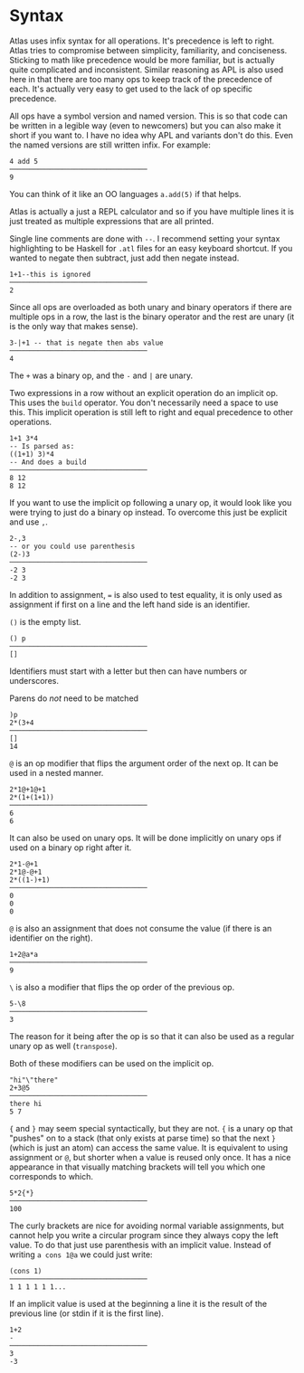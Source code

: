# Syntax

Atlas uses infix syntax for all operations. It's precedence is left to right. Atlas tries to compromise between simplicity, familiarity, and conciseness. Sticking to math like precedence would be more familiar, but is actually quite complicated and inconsistent. Similar reasoning as APL is also used here in that there are too many ops to keep track of the precedence of each. It's actually very easy to get used to the lack of op specific precedence.

All ops have a symbol version and named version. This is so that code can be written in a legible way (even to newcomers) but you can also make it short if you want to. I have no idea why APL and variants don't do this. Even the named versions are still written infix. For example:

    4 add 5
    ──────────────────────────────────
    9

You can think of it like an OO languages `a.add(5)` if that helps.

Atlas is actually a just a REPL calculator and so if you have multiple lines it is just treated as multiple expressions that are all printed.

Single line comments are done with `--`. I recommend setting your syntax highlighting to be Haskell for `.atl` files for an easy keyboard shortcut. If you wanted to negate then subtract, just add then negate instead.

    1+1--this is ignored
    ──────────────────────────────────
    2


Since all ops are overloaded as both unary and binary operators if there are multiple ops in a row, the last is the binary operator and the rest are unary (it is the only way that makes sense).

    3-|+1 -- that is negate then abs value
    ──────────────────────────────────
    4

The `+` was a binary op, and the `-` and `|` are unary.

Two expressions in a row without an explicit operation do an implicit op. This uses the `build` operator.  You don't necessarily need a space to use this. This implicit operation is still left to right and equal precedence to other operations.

    1+1 3*4
    -- Is parsed as:
    ((1+1) 3)*4
    -- And does a build
    ──────────────────────────────────
    8 12
    8 12

If you want to use the implicit op following a unary op, it would look like you were trying to just do a binary op instead. To overcome this just be explicit and use `,`.

    2-,3
    -- or you could use parenthesis
    (2-)3
    ──────────────────────────────────
    -2 3
    -2 3

In addition to assignment, `=` is also used to test equality, it is only used as assignment if first on a line and the left hand side is an identifier.

`()` is the empty list.

    () p
    ──────────────────────────────────
    []

Identifiers must start with a letter but then can have numbers or underscores.

Parens do *not* need to be matched

    )p
    2*(3+4
    ──────────────────────────────────
    []
    14

`@` is an op modifier that flips the argument order of the next op. It can be used in a nested manner.

    2*1@+1@+1
    2*(1+(1+1))
    ──────────────────────────────────
    6
    6

It can also be used on unary ops. It will be done implicitly on unary ops if used on a binary op right after it.

    2*1-@+1
    2*1@-@+1
    2*((1-)+1)
    ──────────────────────────────────
    0
    0
    0

`@` is also an assignment that does not consume the value (if there is an identifier on the right).

    1+2@a*a
    ──────────────────────────────────
    9

`\` is also a modifier that flips the op order of the previous op.

    5-\8
    ──────────────────────────────────
    3

The reason for it being after the op is so that it can also be used as a regular unary op as well (`transpose`).

Both of these modifiers can be used on the implicit op.

    "hi"\"there"
    2+3@5
    ──────────────────────────────────
    there hi
    5 7

`{` and `}` may seem special syntactically, but they are not. `{` is a unary op that "pushes" on to a stack (that only exists at parse time) so that the next `}` (which is just an atom) can access the same value. It is equivalent to using assignment or `@`, but shorter when a value is reused only once. It has a nice appearance in that visually matching brackets will tell you which one corresponds to which.

    5*2{*}
    ──────────────────────────────────
    100

The curly brackets are nice for avoiding normal variable assignments, but cannot help you write a circular program since they always copy the left value. To do that just use parenthesis with an implicit value. Instead of writing `a cons 1@a` we could just write:

    (cons 1)
    ──────────────────────────────────
    1 1 1 1 1 1...

If an implicit value is used at the beginning a line it is the result of the previous line (or stdin if it is the first line).

    1+2
    -
    ──────────────────────────────────
    3
    -3
